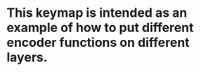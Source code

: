 # This keymap is intended as an example of how to put different encoder functions on different layers.